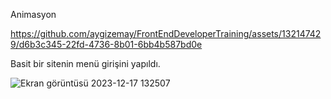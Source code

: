 Animasyon 


https://github.com/aygizemay/FrontEndDeveloperTraining/assets/132147429/d6b3c345-22fd-4736-8b01-6bb4b587bd0e


Basit bir sitenin menü girişini yapıldı.

![Ekran görüntüsü 2023-12-17 132507](https://github.com/aygizemay/FrontEndDeveloperTraining/assets/132147429/4c102607-24c8-4ec4-ad58-3a08b8fb545b)



